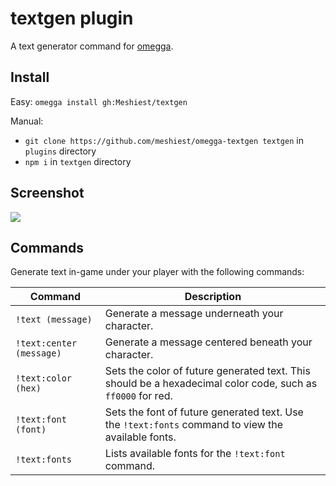 # textgen plugin

A text generator command for [omegga](https://github.com/brickadia-community/omegga).

## Install

Easy: `omegga install gh:Meshiest/textgen`

Manual:

* `git clone https://github.com/meshiest/omegga-textgen textgen` in `plugins` directory
* `npm i` in `textgen` directory

## Screenshot

![](https://i.imgur.com/bodEKfY.png)

## Commands

Generate text in-game under your player with the following commands:

| Command | Description |
| - | - |
| `!text (message)` | Generate a message underneath your character.
| `!text:center (message)` | Generate a message centered beneath your character.
| `!text:color (hex)` | Sets the color of future generated text. This should be a hexadecimal color code, such as `ff0000` for red.
| `!text:font (font)` | Sets the font of future generated text. Use the `!text:fonts` command to view the available fonts.
| `!text:fonts` | Lists available fonts for the `!text:font` command.
